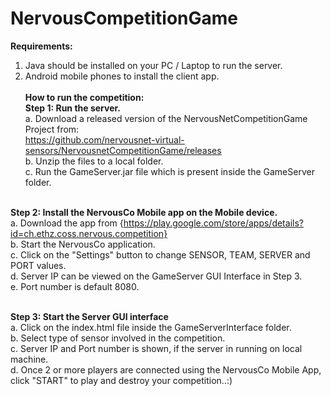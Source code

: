 # NervousCompetitionGame
<b>Requirements:</b><br>
1. Java should be installed on your PC / Laptop to run the server.<br>
2. Android mobile phones to install the client app.<br><br>
<b>How to run the competition:</b><br>
 <b>Step 1: Run the server.</b><br>
      a. Download a released version of the NervousNetCompetitionGame Project from:<br>
https://github.com/nervousnet-virtual-sensors/NervousnetCompetitionGame/releases<br>
b. Unzip the files to a local folder.<br>
c. Run the GameServer.jar file which is present inside the GameServer folder.<br><br>
        
<b> Step 2: Install the NervousCo Mobile app on the Mobile device.</b><br>
        a. Download the app from {https://play.google.com/store/apps/details?id=ch.ethz.coss.nervous.competition}<br>
        b. Start the NervousCo application.<br>
        c. Click on the "Settings" button to change SENSOR, TEAM, SERVER and PORT values.<br>
        d. Server IP can be viewed on the GameServer GUI Interface in Step 3.<br>
        e. Port number is default 8080.<br><br>
        
 <b>Step 3: Start the Server GUI interface</b><br>
        a. Click on the index.html file inside the GameServerInterface folder.<br>
        b. Select type of sensor involved in the competition. <br>
        c. Server IP and Port number is shown, if the server in running on local machine.<br>
        d. Once 2 or more players are connected using the NervousCo Mobile App, click "START" to play and destroy your competition..:)<br>
        
